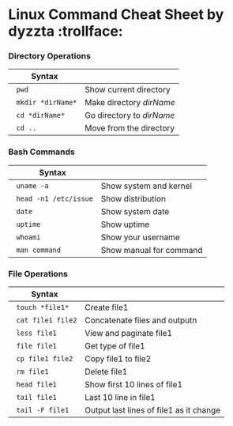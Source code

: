 # Linux Command Cheat Sheet by dyzzta :trollface:	


### Directory Operations

| Syntax |      |
| ----------- | ----------- |
| ``` pwd``` | Show current directory |
| ``` mkdir *dirName*```  | Make directory *dirName* |
| ``` cd *dirName*```  | Go directory to *dirName* |
| ``` cd ..```  | Move from the directory |

### Bash Commands

| Syntax |      |
| ----------- | ----------- |
| ``` uname -a``` | Show system and kernel |
| ``` head -n1 /etc/issue```  | Show distribution |
| ``` date```  | Show system date |
| ``` uptime```  | Show uptime |
| ``` whoami```  | Show your username |
| ``` man command```  | Show manual for command |

### File Operations

| Syntax |      |
| ----------- | ----------- |
| ``` touch *file1*``` | Create file1|
| ``` cat file1 file2```  | Concatenate files and outputn |
| ``` less file1```  | View and paginate file1 |
| ``` file file1```  | Get type of file1 |
| ``` cp file1 file2```  | Copy file1 to file2 |
| ``` rm file1```  | Delete file1 |
| ``` head file1```  | Show first 10 lines of file1 |
| ``` tail file1```  | Last 10 line in file1 |
| ``` tail -F file1```  | Output last lines of file1 as it change|
